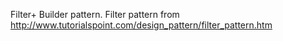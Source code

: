 Filter+ Builder pattern. Filter pattern from http://www.tutorialspoint.com/design_pattern/filter_pattern.htm